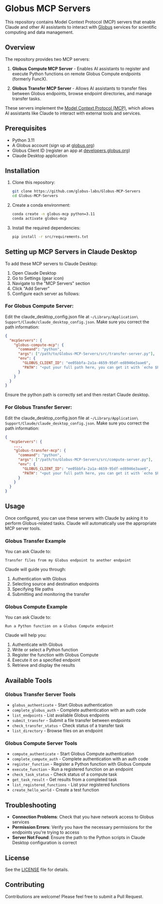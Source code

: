 # Globus MCP Servers

This repository contains Model Context Protocol (MCP) servers that enable Claude and other AI assistants to interact with [Globus](https://www.globus.org/) services for scientific computing and data management.

## Overview

The repository provides two MCP servers:

1. **Globus Compute MCP Server** - Enables AI assistants to register and execute Python functions on remote Globus Compute endpoints (formerly FuncX).

2. **Globus Transfer MCP Server** - Allows AI assistants to transfer files between Globus endpoints, browse endpoint directories, and manage transfer tasks.

These servers implement the [Model Context Protocol (MCP)](https://github.com/anthropics/anthropic-cookbook/tree/main/mcp), which allows AI assistants like Claude to interact with external tools and services.

## Prerequisites

- Python 3.11
- A Globus account (sign up at [globus.org](https://www.globus.org/))
- Globus Client ID (register an app at [developers.globus.org](https://developers.globus.org/))
- Claude Desktop application


## Installation

1. Clone this repository:
   ```bash
   git clone https://github.com/globus-labs/Globus-MCP-Servers
   cd Globus-MCP-Servers
   ```

2. Create a conda environment:
   ```bash
   conda create -n globus-mcp python=3.11
   conda activate globus-mcp
   ```

3. Install the required dependencies:
   ```bash
   pip install -r src/requirements.txt
   ```

## Setting up MCP Servers in Claude Desktop

To add these MCP servers to Claude Desktop:

1. Open Claude Desktop
2. Go to Settings (gear icon)
3. Navigate to the "MCP Servers" section
4. Click "Add Server"
5. Configure each server as follows:

### For Globus Compute Server:

Edit the claude_desktop_config.json file at `~/Library/Application\ Support/Claude/claude_desktop_config.json`. Make sure you correct the path information:

```json
{
  "mcpServers": {
    "globus-compute-mcp": {
      "command": "python",
      "args": ["/path/to/Globus-MCP-Servers/src/transfer-server.py"],
      "env": {
        "GLOBUS_CLIENT_ID": "ee05bbfa-2a1a-4659-95df-ed8946e3aae6",
        "PATH": "<put your full path here, you can get it with `echo $PATH`"
      }
    }
  }
}
```


Ensure the python path is correctly set and then restart Claude desktop.

### For Globus Transfer Server:

Edit the claude_desktop_config.json file at `~/Library/Application\ Support/Claude/claude_desktop_config.json`. Make sure you correct the path information:

```json
{
  "mcpServers": {
    ...,
    "globus-transfer-mcp": {
      "command": "python",
      "args": ["/path/to/Globus-MCP-Servers/src/compute-server.py"],
      "env": {
        "GLOBUS_CLIENT_ID": "ee05bbfa-2a1a-4659-95df-ed8946e3aae6",
        "PATH": "<put your full path here, you can get it with `echo $PATH`"
      }
    }
  }
}
```

## Usage

Once configured, you can use these servers with Claude by asking it to perform Globus-related tasks. Claude will automatically use the appropriate MCP server tools.

### Globus Transfer Example

You can ask Claude to:

```
Transfer files from my Globus endpoint to another endpoint
```

Claude will guide you through:
1. Authentication with Globus
2. Selecting source and destination endpoints
3. Specifying file paths
4. Submitting and monitoring the transfer

### Globus Compute Example

You can ask Claude to:

```
Run a Python function on a Globus Compute endpoint
```

Claude will help you:
1. Authenticate with Globus
2. Write or select a Python function
3. Register the function with Globus Compute
4. Execute it on a specified endpoint
5. Retrieve and display the results

## Available Tools

### Globus Transfer Server Tools

- `globus_authenticate` - Start Globus authentication
- `complete_globus_auth` - Complete authentication with an auth code
- `list_endpoints` - List available Globus endpoints
- `submit_transfer` - Submit a file transfer between endpoints
- `check_transfer_status` - Check status of a transfer task
- `list_directory` - Browse files on an endpoint

### Globus Compute Server Tools

- `compute_authenticate` - Start Globus Compute authentication
- `complete_compute_auth` - Complete authentication with an auth code
- `register_function` - Register a Python function with Globus Compute
- `execute_function` - Run a registered function on an endpoint
- `check_task_status` - Check status of a compute task
- `get_task_result` - Get results from a completed task
- `list_registered_functions` - List your registered functions
- `create_hello_world` - Create a test function

## Troubleshooting

- **Connection Problems**: Check that you have network access to Globus services
- **Permission Errors**: Verify you have the necessary permissions for the endpoints you're trying to access
- **Server Not Found**: Ensure the path to the Python scripts in Claude Desktop configuration is correct

## License

See the [LICENSE](LICENSE) file for details.

## Contributing

Contributions are welcome! Please feel free to submit a Pull Request.
